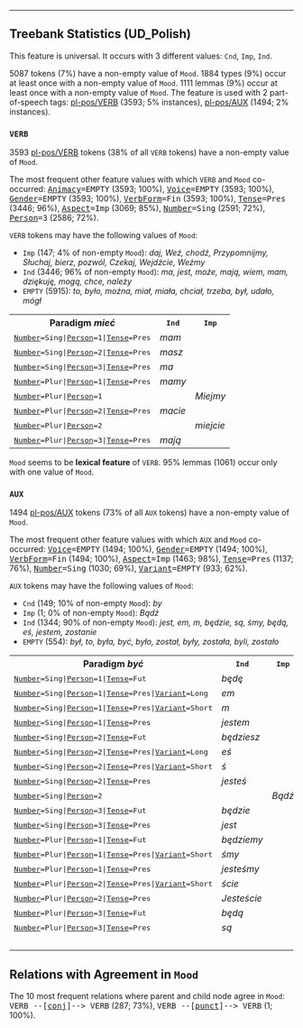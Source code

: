 

--------------------------------------------------------------------------------

## Treebank Statistics (UD_Polish)

This feature is universal.
It occurs with 3 different values: `Cnd`, `Imp`, `Ind`.

5087 tokens (7%) have a non-empty value of `Mood`.
1884 types (9%) occur at least once with a non-empty value of `Mood`.
1111 lemmas (9%) occur at least once with a non-empty value of `Mood`.
The feature is used with 2 part-of-speech tags: [pl-pos/VERB]() (3593; 5% instances), [pl-pos/AUX]() (1494; 2% instances).

### `VERB`

3593 [pl-pos/VERB]() tokens (38% of all `VERB` tokens) have a non-empty value of `Mood`.

The most frequent other feature values with which `VERB` and `Mood` co-occurred: <tt><a href="Animacy.html">Animacy</a>=EMPTY</tt> (3593; 100%), <tt><a href="Voice.html">Voice</a>=EMPTY</tt> (3593; 100%), <tt><a href="Gender.html">Gender</a>=EMPTY</tt> (3593; 100%), <tt><a href="VerbForm.html">VerbForm</a>=Fin</tt> (3593; 100%), <tt><a href="Tense.html">Tense</a>=Pres</tt> (3446; 96%), <tt><a href="Aspect.html">Aspect</a>=Imp</tt> (3069; 85%), <tt><a href="Number.html">Number</a>=Sing</tt> (2591; 72%), <tt><a href="Person.html">Person</a>=3</tt> (2586; 72%).

`VERB` tokens may have the following values of `Mood`:

* `Imp` (147; 4% of non-empty `Mood`): <em>daj, Weź, chodź, Przypomnijmy, Słuchaj, bierz, pozwól, Czekaj, Wejdźcie, Weźmy</em>
* `Ind` (3446; 96% of non-empty `Mood`): <em>ma, jest, może, mają, wiem, mam, dziękuję, mogą, chce, należy</em>
* `EMPTY` (5915): <em>to, było, można, miał, miała, chciał, trzeba, był, udało, mógł</em>

<table>
  <tr><th>Paradigm <i>mieć</i></th><th><tt>Ind</tt></th><th><tt>Imp</tt></th></tr>
  <tr><td><tt><a href="Number.html">Number</a>=Sing|<a href="Person.html">Person</a>=1|<a href="Tense.html">Tense</a>=Pres</tt></td><td><em>mam</em></td><td></td></tr>
  <tr><td><tt><a href="Number.html">Number</a>=Sing|<a href="Person.html">Person</a>=2|<a href="Tense.html">Tense</a>=Pres</tt></td><td><em>masz</em></td><td></td></tr>
  <tr><td><tt><a href="Number.html">Number</a>=Sing|<a href="Person.html">Person</a>=3|<a href="Tense.html">Tense</a>=Pres</tt></td><td><em>ma</em></td><td></td></tr>
  <tr><td><tt><a href="Number.html">Number</a>=Plur|<a href="Person.html">Person</a>=1|<a href="Tense.html">Tense</a>=Pres</tt></td><td><em>mamy</em></td><td></td></tr>
  <tr><td><tt><a href="Number.html">Number</a>=Plur|<a href="Person.html">Person</a>=1</tt></td><td></td><td><em>Miejmy</em></td></tr>
  <tr><td><tt><a href="Number.html">Number</a>=Plur|<a href="Person.html">Person</a>=2|<a href="Tense.html">Tense</a>=Pres</tt></td><td><em>macie</em></td><td></td></tr>
  <tr><td><tt><a href="Number.html">Number</a>=Plur|<a href="Person.html">Person</a>=2</tt></td><td></td><td><em>miejcie</em></td></tr>
  <tr><td><tt><a href="Number.html">Number</a>=Plur|<a href="Person.html">Person</a>=3|<a href="Tense.html">Tense</a>=Pres</tt></td><td><em>mają</em></td><td></td></tr>
</table>

`Mood` seems to be **lexical feature** of `VERB`. 95% lemmas (1061) occur only with one value of `Mood`.

### `AUX`

1494 [pl-pos/AUX]() tokens (73% of all `AUX` tokens) have a non-empty value of `Mood`.

The most frequent other feature values with which `AUX` and `Mood` co-occurred: <tt><a href="Voice.html">Voice</a>=EMPTY</tt> (1494; 100%), <tt><a href="Gender.html">Gender</a>=EMPTY</tt> (1494; 100%), <tt><a href="VerbForm.html">VerbForm</a>=Fin</tt> (1494; 100%), <tt><a href="Aspect.html">Aspect</a>=Imp</tt> (1463; 98%), <tt><a href="Tense.html">Tense</a>=Pres</tt> (1137; 76%), <tt><a href="Number.html">Number</a>=Sing</tt> (1030; 69%), <tt><a href="Variant.html">Variant</a>=EMPTY</tt> (933; 62%).

`AUX` tokens may have the following values of `Mood`:

* `Cnd` (149; 10% of non-empty `Mood`): <em>by</em>
* `Imp` (1; 0% of non-empty `Mood`): <em>Bądź</em>
* `Ind` (1344; 90% of non-empty `Mood`): <em>jest, em, m, będzie, są, śmy, będą, eś, jestem, zostanie</em>
* `EMPTY` (554): <em>był, to, była, być, było, został, były, została, byli, zostało</em>

<table>
  <tr><th>Paradigm <i>być</i></th><th><tt>Ind</tt></th><th><tt>Imp</tt></th><th><tt>Cnd</tt></th></tr>
  <tr><td><tt><a href="Number.html">Number</a>=Sing|<a href="Person.html">Person</a>=1|<a href="Tense.html">Tense</a>=Fut</tt></td><td><em>będę</em></td><td></td><td></td></tr>
  <tr><td><tt><a href="Number.html">Number</a>=Sing|<a href="Person.html">Person</a>=1|<a href="Tense.html">Tense</a>=Pres|<a href="Variant.html">Variant</a>=Long</tt></td><td><em>em</em></td><td></td><td></td></tr>
  <tr><td><tt><a href="Number.html">Number</a>=Sing|<a href="Person.html">Person</a>=1|<a href="Tense.html">Tense</a>=Pres|<a href="Variant.html">Variant</a>=Short</tt></td><td><em>m</em></td><td></td><td></td></tr>
  <tr><td><tt><a href="Number.html">Number</a>=Sing|<a href="Person.html">Person</a>=1|<a href="Tense.html">Tense</a>=Pres</tt></td><td><em>jestem</em></td><td></td><td></td></tr>
  <tr><td><tt><a href="Number.html">Number</a>=Sing|<a href="Person.html">Person</a>=2|<a href="Tense.html">Tense</a>=Fut</tt></td><td><em>będziesz</em></td><td></td><td></td></tr>
  <tr><td><tt><a href="Number.html">Number</a>=Sing|<a href="Person.html">Person</a>=2|<a href="Tense.html">Tense</a>=Pres|<a href="Variant.html">Variant</a>=Long</tt></td><td><em>eś</em></td><td></td><td></td></tr>
  <tr><td><tt><a href="Number.html">Number</a>=Sing|<a href="Person.html">Person</a>=2|<a href="Tense.html">Tense</a>=Pres|<a href="Variant.html">Variant</a>=Short</tt></td><td><em>ś</em></td><td></td><td></td></tr>
  <tr><td><tt><a href="Number.html">Number</a>=Sing|<a href="Person.html">Person</a>=2|<a href="Tense.html">Tense</a>=Pres</tt></td><td><em>jesteś</em></td><td></td><td></td></tr>
  <tr><td><tt><a href="Number.html">Number</a>=Sing|<a href="Person.html">Person</a>=2</tt></td><td></td><td><em>Bądź</em></td><td></td></tr>
  <tr><td><tt><a href="Number.html">Number</a>=Sing|<a href="Person.html">Person</a>=3|<a href="Tense.html">Tense</a>=Fut</tt></td><td><em>będzie</em></td><td></td><td></td></tr>
  <tr><td><tt><a href="Number.html">Number</a>=Sing|<a href="Person.html">Person</a>=3|<a href="Tense.html">Tense</a>=Pres</tt></td><td><em>jest</em></td><td></td><td></td></tr>
  <tr><td><tt><a href="Number.html">Number</a>=Plur|<a href="Person.html">Person</a>=1|<a href="Tense.html">Tense</a>=Fut</tt></td><td><em>będziemy</em></td><td></td><td></td></tr>
  <tr><td><tt><a href="Number.html">Number</a>=Plur|<a href="Person.html">Person</a>=1|<a href="Tense.html">Tense</a>=Pres|<a href="Variant.html">Variant</a>=Short</tt></td><td><em>śmy</em></td><td></td><td></td></tr>
  <tr><td><tt><a href="Number.html">Number</a>=Plur|<a href="Person.html">Person</a>=1|<a href="Tense.html">Tense</a>=Pres</tt></td><td><em>jesteśmy</em></td><td></td><td></td></tr>
  <tr><td><tt><a href="Number.html">Number</a>=Plur|<a href="Person.html">Person</a>=2|<a href="Tense.html">Tense</a>=Pres|<a href="Variant.html">Variant</a>=Short</tt></td><td><em>ście</em></td><td></td><td></td></tr>
  <tr><td><tt><a href="Number.html">Number</a>=Plur|<a href="Person.html">Person</a>=2|<a href="Tense.html">Tense</a>=Pres</tt></td><td><em>Jesteście</em></td><td></td><td></td></tr>
  <tr><td><tt><a href="Number.html">Number</a>=Plur|<a href="Person.html">Person</a>=3|<a href="Tense.html">Tense</a>=Fut</tt></td><td><em>będą</em></td><td></td><td></td></tr>
  <tr><td><tt><a href="Number.html">Number</a>=Plur|<a href="Person.html">Person</a>=3|<a href="Tense.html">Tense</a>=Pres</tt></td><td><em>są</em></td><td></td><td></td></tr>
  <tr><td><tt></tt></td><td></td><td></td><td><em>by</em></td></tr>
</table>

## Relations with Agreement in `Mood`

The 10 most frequent relations where parent and child node agree in `Mood`:
<tt>VERB --[<a href="../dep/conj.html">conj</a>]--> VERB</tt> (287; 73%),
<tt>VERB --[<a href="../dep/punct.html">punct</a>]--> VERB</tt> (1; 100%).

